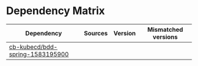 # Dependency Matrix

Dependency | Sources | Version | Mismatched versions
---------- | ------- | ------- | -------------------
[cb-kubecd/bdd-spring-1583195900](https://github.com/cb-kubecd/bdd-spring-1583195900.git) |  | []() | 
